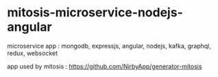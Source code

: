 # mitosis-microservice-nodejs-angular
microservice app : mongodb, expressjs, angular, nodejs, kafka, graphql, redux, websocket

app used by mitosis : https://github.com/NirbyApp/generator-mitosis
